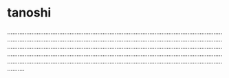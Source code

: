 # tanoshi
......................................................................................................................................................................................................................................................................................................................................................................................................................................................................................................................................................................................................................................................